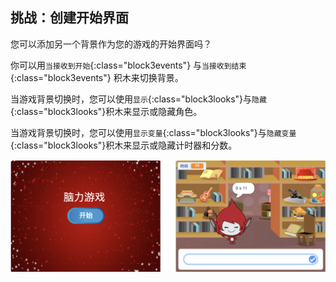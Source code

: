 ## 挑战：创建开始界面

您可以添加另一个背景作为您的游戏的开始界面吗？

你可以用`当接收到开始`{:class="block3events"} 与`当接收到结束`{:class="block3events"} 积木来切换背景。

当游戏背景切换时，您可以使用`显示`{:class="block3looks"}与`隐藏`{:class="block3looks"}积木来显示或隐藏角色。

当游戏背景切换时，您可以使用`显示变量`{:class="block3looks"}与`隐藏变量`{:class="block3looks"}积木来显示或隐藏计时器和分数。

![开始界面](images/brain-startscreen.png)